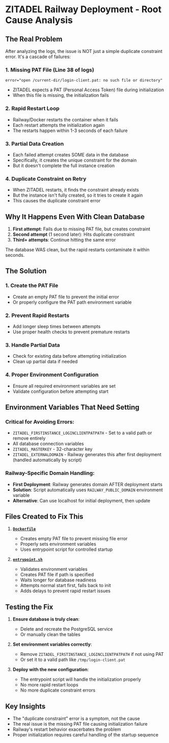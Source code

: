 # ZITADEL Railway Deployment - Root Cause Analysis

## The Real Problem

After analyzing the logs, the issue is NOT just a simple duplicate constraint error. It's a cascade of failures:

### 1. Missing PAT File (Line 38 of logs)
```
error="open /current-dir/login-client.pat: no such file or directory"
```
- ZITADEL expects a PAT (Personal Access Token) file during initialization
- When this file is missing, the initialization fails

### 2. Rapid Restart Loop
- Railway/Docker restarts the container when it fails
- Each restart attempts the initialization again
- The restarts happen within 1-3 seconds of each failure

### 3. Partial Data Creation
- Each failed attempt creates SOME data in the database
- Specifically, it creates the unique constraint for the domain
- But it doesn't complete the full instance creation

### 4. Duplicate Constraint on Retry
- When ZITADEL restarts, it finds the constraint already exists
- But the instance isn't fully created, so it tries to create it again
- This causes the duplicate constraint error

## Why It Happens Even With Clean Database

1. **First attempt**: Fails due to missing PAT file, but creates constraint
2. **Second attempt** (1 second later): Hits duplicate constraint
3. **Third+ attempts**: Continue hitting the same error

The database WAS clean, but the rapid restarts contaminate it within seconds.

## The Solution

### 1. Create the PAT File
- Create an empty PAT file to prevent the initial error
- Or properly configure the PAT path environment variable

### 2. Prevent Rapid Restarts
- Add longer sleep times between attempts
- Use proper health checks to prevent premature restarts

### 3. Handle Partial Data
- Check for existing data before attempting initialization
- Clean up partial data if needed

### 4. Proper Environment Configuration
- Ensure all required environment variables are set
- Validate configuration before attempting start

## Environment Variables That Need Setting

### Critical for Avoiding Errors:
- `ZITADEL_FIRSTINSTANCE_LOGINCLIENTPATPATH` - Set to a valid path or remove entirely
- All database connection variables
- `ZITADEL_MASTERKEY` - 32-character key
- `ZITADEL_EXTERNALDOMAIN` - Railway generates this after first deployment (handled automatically by script)

### Railway-Specific Domain Handling:
- **First Deployment**: Railway generates domain AFTER deployment starts
- **Solution**: Script automatically uses `RAILWAY_PUBLIC_DOMAIN` environment variable
- **Alternative**: Can use localhost for initial deployment, then update

## Files Created to Fix This

1. **[`Dockerfile`](Dockerfile:1)**
   - Creates empty PAT file to prevent missing file error
   - Properly sets environment variables
   - Uses entrypoint script for controlled startup

2. **[`entrypoint.sh`](entrypoint.sh:1)**
   - Validates environment variables
   - Creates PAT file if path is specified
   - Waits longer for database readiness
   - Attempts normal start first, falls back to init
   - Adds delays to prevent rapid restart issues

## Testing the Fix

1. **Ensure database is truly clean**:
   - Delete and recreate the PostgreSQL service
   - Or manually clean the tables

2. **Set environment variables correctly**:
   - Remove `ZITADEL_FIRSTINSTANCE_LOGINCLIENTPATPATH` if not using PAT
   - Or set it to a valid path like `/tmp/login-client.pat`

3. **Deploy with the new configuration**:
   - The entrypoint script will handle the initialization properly
   - No more rapid restart loops
   - No more duplicate constraint errors

## Key Insights

- The "duplicate constraint" error is a symptom, not the cause
- The real issue is the missing PAT file causing initialization failure
- Railway's restart behavior exacerbates the problem
- Proper initialization requires careful handling of the startup sequence